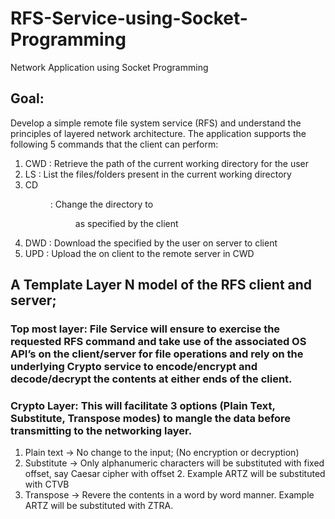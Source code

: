 # RFS-Service-using-Socket-Programming
Network Application using Socket Programming 

## Goal: 
Develop a simple remote file system service (RFS) and understand the principles of layered network architecture. The application supports the following 5 commands that the client can perform: 
1. CWD : Retrieve the path of the current working directory for the user 
2. LS : List the files/folders present in the current working directory 
3. CD <dir> : Change the directory to <dir> as specified by the client 
4. DWD <file> : Download the <file> specified by the user on server to client 
5. UPD <file> : Upload the <file> on client to the remote server in CWD 

## A Template Layer N model of the RFS client and server;
### Top most layer: File Service will ensure to exercise the requested RFS command and take use of the associated OS API’s on the client/server for file operations and rely on the underlying Crypto service to encode/encrypt and decode/decrypt the contents at either ends of the client.

### Crypto Layer: This will facilitate 3 options (Plain Text, Substitute, Transpose modes) to mangle the data before transmitting to the networking layer.
1. Plain text → No change to the input; (No encryption or decryption)
2. Substitute → Only alphanumeric characters will be substituted with fixed offset,
say Caesar cipher with offset 2. Example ARTZ will be substituted with CTVB
3. Transpose → Revere the contents in a word by word manner. Example ARTZ will
be substituted with ZTRA.

